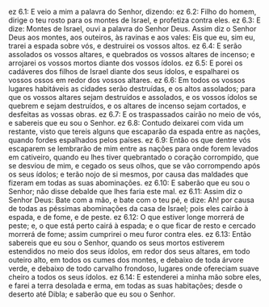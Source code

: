 ez 6.1: E veio a mim a palavra do Senhor, dizendo:
ez 6.2: Filho do homem, dirige o teu rosto para os montes de Israel, e profetiza contra eles.
ez 6.3: E dize: Montes de Israel, ouvi a palavra do Senhor Deus. Assim diz o Senhor Deus aos montes, aos outeiros, às ravinas e aos vales: Eis que eu, sim eu, trarei a espada sobre vós, e destruirei os vossos altos.
ez 6.4: E serão assolados os vossos altares, e quebrados os vossos altares de incenso; e arrojarei os vossos mortos diante dos vossos ídolos.
ez 6.5: E porei os cadáveres dos filhos de Israel diante dos seus ídolos, e espalharei os vossos ossos em redor dos vossos altares.
ez 6.6: Em todos os vossos lugares habitáveis as cidades serão destruídas, e os altos assolados; para que os vossos altares sejam destruídos e assolados, e os vossos ídolos se quebrem e sejam destruídos, e os altares de incenso sejam cortados, e desfeitas as vossas obras.
ez 6.7: E os traspassados cairão no meio de vós, e sabereis que eu sou o Senhor.
ez 6.8: Contudo deixarei com vida um restante, visto que tereis alguns que escaparão da espada entre as nações, quando fordes espalhados pelos países.
ez 6.9: Então os que dentre vós escaparem se lembrarão de mim entre as nações para onde forem levados em cativeiro, quando eu lhes tiver quebrantado o coração corrompido, que se desviou de mim, e cegado os seus olhos, que se vão corrompendo após os seus ídolos; e terão nojo de si mesmos, por causa das maldades que fizeram em todas as suas abominações.
ez 6.10: E saberão que eu sou o Senhor; não disse debalde que lhes faria este mal.
ez 6.11: Assim diz o Senhor Deus: Bate com a mão, e bate com o teu pé, e dize: Ah! por causa de todas as péssimas abominações da casa de Israel; pois eles cairão à espada, e de fome, e de peste.
ez 6.12: O que estiver longe morrerá de peste; e, o que está perto cairá à espada; e o que ficar de resto e cercado morrerá de fome; assim cumprirei o meu furor contra eles.
ez 6.13: Então sabereis que eu sou o Senhor, quando os seus mortos estiverem estendidos no meio dos seus ídolos, em redor dos seus altares, em todo outeiro alto, em todos os cumes dos montes, e debaixo de toda árvore verde, e debaixo de todo carvalho frondoso, lugares onde ofereciam suave cheiro a todos os seus ídolos.
ez 6.14: E estenderei a minha mão sobre eles, e farei a terra desolada e erma, em todas as suas habitações; desde o deserto até Dibla; e saberão que eu sou o Senhor.
